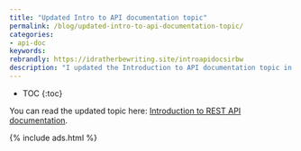 ```yaml
---
title: "Updated Intro to API documentation topic"
permalink: /blog/updated-intro-to-api-documentation-topic/
categories:
- api-doc
keywords:
rebrandly: https://idratherbewriting.site/introapidocsirbw
description: "I updated the Introduction to API documentation topic in my API doc course in a couple of significant ways. First, I expanded on the many different types of APIs out there (beyond REST). The list now native library APIs, SOAP APIs, RPC-based APIs, gRPC APIs, REST APIs, Voice Assistant APIs, and IoT APIs. I also incorporated research from Smartbear's impressive report called <a href='https://static1.smartbear.co/smartbearbrand/media/pdf/smartbear_state_of_api_2019.pdf'><i>The State of API 2019</i></a>, which is well worth a read on its own."
---
```


* TOC
{:toc}

You can read the updated topic here: [Introduction to REST API documentation](https://idratherbewriting.com/learnapidoc/docapis_intro_to_rest_api_doc.html).

{% include ads.html %}
